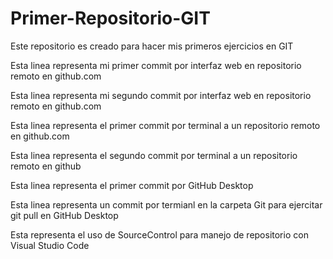 # Primer-Repositorio-GIT
Este repositorio es creado para hacer mis primeros ejercicios en GIT

Esta linea representa mi primer commit por interfaz web en repositorio remoto en github.com


Esta linea representa mi segundo commit por interfaz web en repositorio remoto en github.com


Esta linea representa el primer commit por terminal a un repositorio remoto en github.com

Esta linea representa el segundo commit por terminal a un repositorio remoto en github

Esta linea representa el primer commit por GitHub Desktop

Esta linea representa un commit por termianl en la carpeta Git para ejercitar git pull en GitHub Desktop

Esta representa el uso de SourceControl para manejo de repositorio con Visual Studio Code 

